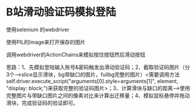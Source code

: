 # B站滑动验证码模拟登陆
使用selenium 的webdriver

使用PIL的Image来打开保存的图片

调用webdriver的ActionChains来模拟按住按钮然后滑动按钮

思路：1、先模拟登陆输入账号&密码触发出滑动验证码；2、截取验证码图片（分3个-->slice显示滑块，bg带缺口的图片，fullbg完整的图片）<需要调用方法self.driver.execute_script("arguments[0].style=arguments[1]", element, "display: block;")来获取完整的验证码图片>；3、计算滑块与缺口的距离-->使用完整图片与带缺口图片之间的像素对比来计算出迁移量；4、模拟鼠标悬停并拖动滑块，完成验证码的验证即可。
